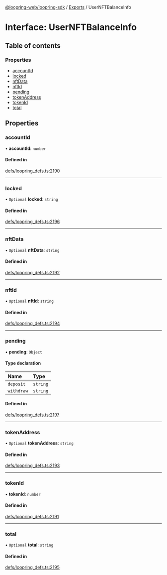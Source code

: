 [@loopring-web/loopring-sdk](../README.md) / [Exports](../modules.md) / UserNFTBalanceInfo

# Interface: UserNFTBalanceInfo

## Table of contents

### Properties

- [accountId](UserNFTBalanceInfo.md#accountid)
- [locked](UserNFTBalanceInfo.md#locked)
- [nftData](UserNFTBalanceInfo.md#nftdata)
- [nftId](UserNFTBalanceInfo.md#nftid)
- [pending](UserNFTBalanceInfo.md#pending)
- [tokenAddress](UserNFTBalanceInfo.md#tokenaddress)
- [tokenId](UserNFTBalanceInfo.md#tokenid)
- [total](UserNFTBalanceInfo.md#total)

## Properties

### accountId

• **accountId**: `number`

#### Defined in

[defs/loopring_defs.ts:2190](https://github.com/Loopring/loopring_sdk/blob/18accaa/src/defs/loopring_defs.ts#L2190)

___

### locked

• `Optional` **locked**: `string`

#### Defined in

[defs/loopring_defs.ts:2196](https://github.com/Loopring/loopring_sdk/blob/18accaa/src/defs/loopring_defs.ts#L2196)

___

### nftData

• `Optional` **nftData**: `string`

#### Defined in

[defs/loopring_defs.ts:2192](https://github.com/Loopring/loopring_sdk/blob/18accaa/src/defs/loopring_defs.ts#L2192)

___

### nftId

• `Optional` **nftId**: `string`

#### Defined in

[defs/loopring_defs.ts:2194](https://github.com/Loopring/loopring_sdk/blob/18accaa/src/defs/loopring_defs.ts#L2194)

___

### pending

• **pending**: `Object`

#### Type declaration

| Name | Type |
| :------ | :------ |
| `deposit` | `string` |
| `withdraw` | `string` |

#### Defined in

[defs/loopring_defs.ts:2197](https://github.com/Loopring/loopring_sdk/blob/18accaa/src/defs/loopring_defs.ts#L2197)

___

### tokenAddress

• `Optional` **tokenAddress**: `string`

#### Defined in

[defs/loopring_defs.ts:2193](https://github.com/Loopring/loopring_sdk/blob/18accaa/src/defs/loopring_defs.ts#L2193)

___

### tokenId

• **tokenId**: `number`

#### Defined in

[defs/loopring_defs.ts:2191](https://github.com/Loopring/loopring_sdk/blob/18accaa/src/defs/loopring_defs.ts#L2191)

___

### total

• `Optional` **total**: `string`

#### Defined in

[defs/loopring_defs.ts:2195](https://github.com/Loopring/loopring_sdk/blob/18accaa/src/defs/loopring_defs.ts#L2195)
